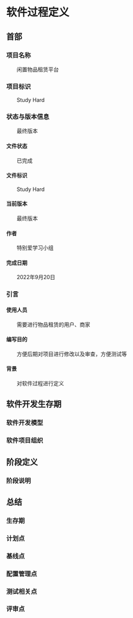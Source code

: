 # 软件过程定义

## 首部

### 项目名称

&emsp;&emsp;闲置物品租赁平台

### 项目标识

&emsp;&emsp;Study Hard

### 状态与版本信息

&emsp;&emsp;最终版本

#### 文件状态

&emsp;&emsp;已完成

#### 文件标识

&emsp;&emsp;Study Hard

#### 当前版本

&emsp;&emsp;最终版本

#### 作者

&emsp;&emsp;特别爱学习小组

#### 完成日期

&emsp;&emsp;2022年9月20日

### 引言

#### 使用人员

&emsp;&emsp;需要进行物品租赁的用户、商家

#### 编写目的

&emsp;&emsp;方便后期对项目进行修改以及审查，方便测试等

#### 背景

&emsp;&emsp;对软件过程进行定义

## 软件开发生存期

### 软件开发模型

### 软件项目组织

## 阶段定义

### 阶段说明

## 总结

### 生存期

### 计划点

### 基线点

### 配置管理点

### 测试相关点

### 评审点